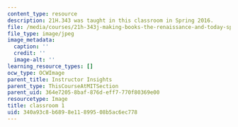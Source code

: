 ```yaml
---
content_type: resource
description: 21H.343 was taught in this classroom in Spring 2016.
file: /media/courses/21h-343j-making-books-the-renaissance-and-today-spring-2016/340a93c8b6898e11899508b5ac6ec778_21h-343-classroom1.jpg
file_type: image/jpeg
image_metadata:
  caption: ''
  credit: ''
  image-alt: ''
learning_resource_types: []
ocw_type: OCWImage
parent_title: Instructor Insights
parent_type: ThisCourseAtMITSection
parent_uid: 364e7205-8baf-876d-eff7-770f80369e00
resourcetype: Image
title: classroom 1
uid: 340a93c8-b689-8e11-8995-08b5ac6ec778
---
```

